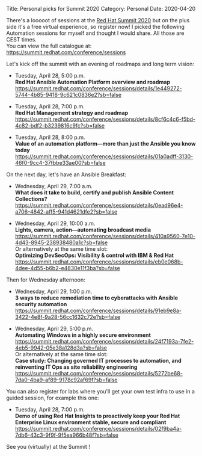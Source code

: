 Title: Personal picks for Summit 2020
Category: Personal
Date: 2020-04-20

There's a looooot of sessions at the [Red Hat Summit 2020](https://www.redhat.com/en/summit) but on the plus side it's a free virtual experience, so register now! I picked the following Automation sessions for myself and thought I would share. All those are CEST times.  
You can view the full catalogue at: <https://summit.redhat.com/conference/sessions> 


Let's kick off the summit with an evening of roadmaps and long term vision:

* Tuesday, April 28, 5:00 p.m.  
**Red Hat Ansible Automation Platform overview and roadmap**   
<https://summit.redhat.com/conference/sessions/details/1e449272-5744-4b85-9418-9c621c0836e2?sb=false>


* Tuesday, April 28, 7:00 p.m.  
**Red Hat Management strategy and roadmap**   
<https://summit.redhat.com/conference/sessions/details/8cf6c4c6-f5bd-4c82-bdf2-b3239816c9fc?sb=false>

* Tuesday, April 28, 8:00 p.m.   
**Value of an automation platform—more than just the Ansible you know today**   
<https://summit.redhat.com/conference/sessions/details/01a0adff-3130-46f0-9cc4-37fbbe33ae00?sb=false>

On the next day, let's have an Ansible Breakfast: 

* Wednesday, April 29, 7:00 a.m.   
**What does it take to build, certify and publish Ansible Content Collections?**   
<https://summit.redhat.com/conference/sessions/details/0ead96e4-a706-4842-aff5-941d4621dfe2?sb=false>

* Wednesday, April 29, 10:00 a.m.   
**Lights, camera, action—automating broadcast media**   
<https://summit.redhat.com/conference/sessions/details/410a9560-7e10-4d43-8945-238938480a1c?sb=false>   
Or alternatively at the same time slot:   
**Optimizing DevSecOps: Visibility & control with IBM & Red Hat**   
<https://summit.redhat.com/conference/sessions/details/eb0e068b-4dee-4d55-b6b2-e4830e11f3ba?sb=false>   

Then for Wednesday afternoon:

* Wednesday, April 29, 1:00 p.m.   
**3 ways to reduce remediation time to cyberattacks with Ansible security automation**   
<https://summit.redhat.com/conference/sessions/details/91eb9e8a-3422-4e8f-9a28-56cc1632c72e?sb=false>


* Wednesday, April 29, 5:00 p.m.   
**Automating Windows in a highly secure environment**   
<https://summit.redhat.com/conference/sessions/details/24f7193a-7fe2-4eb5-9942-05e38a128d3a?sb=false>   
Or alternatively at the same time slot:   
**Case study: Changing governed IT processes to automation, and reinventing IT Ops as site reliability engineering**   
<https://summit.redhat.com/conference/sessions/details/5272be68-7da0-4ba9-af89-9178c92af69f?sb=false>

You can also register for labs where you'll get your own test infra to use in a guided session, for example this one:

* Tuesday, April 28, 7:00 p.m.  
**Demo of using Red Hat Insights to proactively keep your Red Hat Enterprise Linux environment stable, secure and compliant**  
<https://summit.redhat.com/conference/sessions/details/02f9ba4a-7db6-43c3-9f9f-9f5ea966b48f?sb=false>  

See you (virtually) at the Summit !







